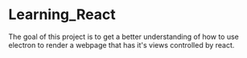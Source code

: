 # Learning_React

The goal of this project is to get a better understanding of how to use electron to render a webpage that has it's views controlled by react.  